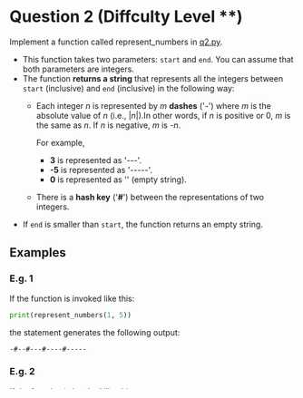 # Question 2 (Diffculty Level **)

Implement a function called represent_numbers in [q2.py](../questions/q2.py).

- This function takes two parameters: `start` and `end`. You can assume that both parameters are integers.
- The function **returns a string** that represents all the integers between `start` (inclusive) and `end` (inclusive) in the following way:
  - Each integer *n* is represented by *m* **dashes** ('-') where *m* is the absolute value of *n* (i.e., |*n*|).In other words, if *n* is positive or 0, *m* is the same as *n*. If *n* is negative, *m* is *-n*.

    For example,
    - **3** is represented as '---'.
    - **-5** is represented as '-----'.
    - **0** is represented as '' (empty string).
  - There is a **hash key** ('**#**') between the representations of two integers.
- If `end` is smaller than `start`, the function returns an empty string.

## Examples

### E.g. 1

If the function is invoked like this:
  
```python
print(represent_numbers(1, 5))
```

the statement generates the following output:

```
-#--#---#----#-----
```

### E.g. 2

If the function is invoked like this:

```python
print(represent_numbers(3, 5))
```

the statement generates the following output:

```
---#----#-----
```

### E.g. 3

If the function is invoked like this:

```python
print(represent_numbers(-3, 1))
```

the statement generates the following output:

```
---#--#-##-
```

**Note:** -3, -2 and -1 are represented as ---, -- and -, respectively.

### E.g. 4

If the function is invoked like this:

```python
print(represent_numbers(1, 1))
```

the statement generates the following output:

```
-
```

### E.g. 5

If the function is invoked like this:

```python
print('[' + represent_numbers(3, 1) + ']')
```

the statement generates the following output:

```
[]
```

Note: '**[**' and '**]**' are part of the print statement above
